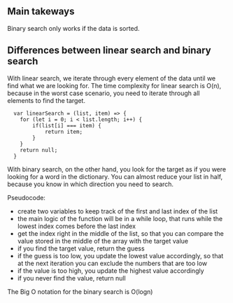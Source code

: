 ## Main takeways

Binary search only works if the data is sorted.

## Differences between linear search and binary search

With linear search, we iterate through every element of the data until we find what we are looking for. The time complexity for linear search is O(n), because in the worst case scenario, you need to iterate through all elements to find the target.

```
  var linearSearch = (list, item) => {
    for (let i = 0; i < list.length; i++) {
        if(list[i] === item) {
            return item;
        }
    }
    return null;
  }
```

With binary search, on the other hand, you look for the target as if you were looking for a word in the dictionary. You can almost reduce your list in half, because you know in which direction you need to search.

Pseudocode:

- create two variables to keep track of the first and last index of the list
- the main logic of the function will be in a while loop, that runs while the lowest index comes before the last index
- get the index right in the middle of the list, so that you can compare the value stored in the middle of the array with the target value
- if you find the target value, return the guess
- if the guess is too low, you update the lowest value accordingly, so that at the next iteration you can exclude the numbers that are too low
- if the value is too high, you update the highest value accordingly
- if you never find the value, return null

The Big O notation for the binary search is O(logn)
